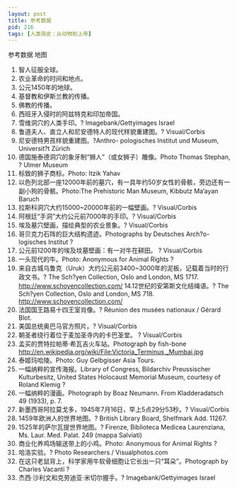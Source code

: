 ```yaml
---
layout: post
title: 参考数据
pid: 216
tags: [人类简史：从动物到上帝]
---
```

参考数据
地图
1. 智人征服全球。
2. 农业革命的时间和地点。
3. 公元1450年的地球。
4. 基督教和伊斯兰教的传播。
5. 佛教的传播。
6. 西班牙入侵时的阿兹特克和印加帝国。
1. 雪维洞穴的人类手印。? Imagebank/Gettyimages Israel
2. 鲁道夫人、直立人和尼安德特人的现代样貌重建图。? Visual/Corbis
3. 尼安德特男孩样貌重建图。?Anthro- pologisches Institut und Museum, Universit?t Zürich
4. 德国施泰德洞穴的象牙制“狮人”（或女狮子）雕像。Photo Thomas Stephan, ? Ulmer Museum
5. 标致的狮子商标。Photo: Itzik Yahav
6. 以色列北部一座12000年前的墓穴，有一具年约50岁女性的骨骸，旁边还有一副小狗的骨骸。Photo:The Prehistoric Man Museum, Kibbutz Ma’ayan Baruch
7. 拉斯科洞穴大约15000~20000年前的一幅壁画。? Visual/Corbis
8. 阿根廷“手洞”大约公元前7000年的手印。? Visual/Corbis
9. 埃及墓穴壁画，描绘典型的农业景象。? Visual/Corbis
10. 哥贝克力石阵的巨大结构遗迹。Photographs by Deutsches Arch?o-logisches Institut ?
11. 公元前1200年的埃及坟墓壁画：有一对牛在耕田。 ? Visual/Corbis
12. 一头现代的牛。Photo: Anonymous for Animal Rights ?
13. 来自古城乌鲁克（Uruk）大约公元前3400~3000年的泥板，记载着当时的行政文书。? The Sch?yen Collection, Oslo and London, MS 1717. http://www.schoyencollection.com/
14.12世纪的安第斯文化结绳语。? The Sch?yen Collection, Oslo and London, MS 718. http://www.schoyencollection.com/
15. 法国国王路易十四王室肖像。? Réunion des musées nationaux / Gérard Blot.
16. 美国总统奥巴马官方照片。? Visual/Corbis
17. 朝圣者绕行着位于麦加圣寺内的卡巴圣堂。 ? Visual/Corbis
18. 孟买的贾特拉帕蒂·希瓦吉火车站。Photograph by fish-bone http://en.wikipedia.org/wiki/File:Victoria_Terminus,_Mumbai.jpg
19. 泰姬玛哈陵。Photo: Guy Gelbgisser Asia Tours.
20. 一幅纳粹的宣传海报。Library of Congress, Bildarchiv Preussischer Kulturbesitz, United States Holocaust Memorial Museum, courtesy of Roland Klemig ?
21. 一幅纳粹的漫画。Photograph by Boaz Neumann. From Kladderadatsch 49 (1933), p. 7.
22. 新墨西哥阿拉莫戈多，1945年7月16日，早上5点29分53秒。? Visual/Corbis
23. 1459年欧洲人的世界地图。? British Library Board, Shelfmark Add. 11267.
24. 1525年的萨尔瓦提世界地图。? Firenze, Biblioteca Medicea Laurenziana, Ms. Laur. Med. Palat. 249 (mappa Salviati)
25. 商业化养鸡场输送带上的小鸡。Photo: Anonymous for Animal Rights ?
26. 哈洛实验。? Photo Researchers / Visualphotos.com
27. 在这只老鼠背上，科学家用牛软骨细胞让它长出一只“耳朵”。Photograph by Charles Vacanti ?
28. 杰西·沙利文和克劳迪亚·米切尔握手。? Imagebank/Gettyimages Israel
